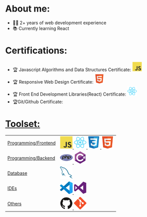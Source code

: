 <div class="container">
      <h1>About me:</h1>
      <ul>
        <li><span>👨‍💻</span> 2+ years of web development experience</li>
        <li><span>📚</span> Currently learning React</li>
      </ul>
      <h1>Certifications:</h1>
      <ul>
        <li><span>🏆</span> Javascript Algorithms and Data Structures Certificate: <a href="https://www.freecodecamp.org/certification/fcc4664bf82-7381-4a26-b24c-0d4439583ac6/javascript-algorithms-and-data-structures" target="_blank"><img src="https://github.com/devicons/devicon/blob/v2.13.0/icons/javascript/javascript-original.svg" width="30" height="30"></a></li>
        <li><span>🏆</span> Responsive Web Design Certificate: <a href="https://www.freecodecamp.org/certification/Yanislav/responsive-web-design"  target="_blank"><img src="https://github.com/devicons/devicon/blob/v2.13.0/icons/html5/html5-original.svg" width="30" height="30"></a></li>
            <li><span>🏆</span> Front End Development Libraries(React) Certificate: <a href="https://www.freecodecamp.org/certification/Yanislav/front-end-development-libraries" target="_blank"><img src="https://github.com/devicons/devicon/blob/v2.13.0/icons/react/react-original.svg" width="30" height="30"></a></li>
            <li><span>🏆</span>Git/Github Certificate: <a href="https://www.udemy.com/certificate/UC-57522a19-65c8-4950-8ba4-71f3db0a7034/" target="_blank"></li>
      </ul>
      <h1>Toolset:</h1>
  
  <table>
  <tr>
    <td>Programming/Frontend</td>
    <td>
        <img src="https://github.com/devicons/devicon/blob/v2.13.0/icons/javascript/javascript-original.svg" width="40" height="40"/>
        <img src="https://github.com/devicons/devicon/blob/v2.13.0/icons/react/react-original.svg" width="40" height="40"/>
        <img src="https://github.com/devicons/devicon/blob/v2.13.0/icons/css3/css3-original.svg" width="40" height="40"/>
        <img src="https://github.com/devicons/devicon/blob/v2.13.0/icons/html5/html5-original.svg" width="40" height="40"/>
    </td>
  </tr>
  <tr>
    <td>Programming/Backend</td>
    <td>
      <img src="https://github.com/devicons/devicon/blob/v2.13.0/icons/php/php-original.svg" width="40" height="40"/>
      <img src="https://github.com/devicons/devicon/blob/v2.13.0/icons/csharp/csharp-original.svg" width="40" height="40"/>
    </td>
  </tr>
  <tr>
    <td>Database</td>
    <td>
      <img src="https://github.com/devicons/devicon/blob/v2.13.0/icons/mysql/mysql-original.svg" width="40" height="40"/>
    </td>
  </tr>
  <tr>
    <td>IDEs</td>
    <td>
      <img src="https://github.com/devicons/devicon/blob/v2.13.0/icons/vscode/vscode-original.svg" width="40" height="40"/>
      <img src="https://github.com/devicons/devicon/blob/v2.13.0/icons/visualstudio/visualstudio-plain.svg" width="40" height="40"/>
    </td>
  </tr>
  <tr>
    <td>Others</td>
    <td>
      <img src="https://github.com/devicons/devicon/blob/v2.13.0/icons/github/github-original.svg" width="40" height="40"/>
      <img src="https://github.com/devicons/devicon/blob/v2.13.0/icons/git/git-original.svg" width="40" height="40"/>
    </td>
  </tr>
</table>
</div>
